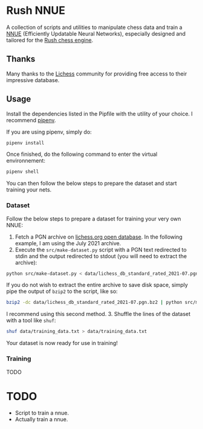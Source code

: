 # Rush NNUE

A collection of scripts and utilities to manipulate chess data and train a [NNUE](https://www.chessprogramming.org/NNUE) (Efficiently Updatable Neural Networks), especially designed and tailored for the [Rush chess engine](https://github.com/L-Benjamin/rush).

## Thanks

Many thanks to the [Lichess](https://lichess.org/) community for providing free access to their impressive database.

## Usage

Install the dependencies listed in the Pipfile with the utility of your choice. I recommend [pipenv](https://pipenv.pypa.io/en/latest/).

If you are using pipenv, simply do:
```bash
pipenv install
```

Once finished, do the following command to enter the virtual environnement:
```bash
pipenv shell
```

You can then follow the below steps to prepare the dataset and start training your nets.

### Dataset

Follow the below steps to prepare a dataset for training your very own NNUE:
1. Fetch a PGN archive on [lichess.org open database](https://database.lichess.org/). In the following example, I am using the July 2021 archive.
2. Execute the `src/make-dataset.py` script with a PGN text redirected to stdin and the output redirected to stdout (you will need to extract the archive):
```bash
python src/make-dataset.py < data/lichess_db_standard_rated_2021-07.pgn > data/training_data.txt
```
If you do not wish to extract the entire archive to save disk space, simply pipe the output of `bzip2` to the script, like so:
```bash
bzip2 -dc data/lichess_db_standard_rated_2021-07.pgn.bz2 | python src/make-dataset.py > data/training_data.txt
```
I recommend using this second method.
3. Shuffle the lines of the dataset with a tool like `shuf`:
```bash
shuf data/training_data.txt > data/training_data.txt
```

Your dataset is now ready for use in training!

### Training

TODO

# TODO

+ Script to train a nnue.
+ Actually train a nnue.